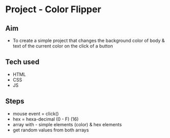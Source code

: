 # Project - Color Flipper

## Aim

- To create a simple project that changes the background color of body & text of the current color on the click of a button

## Tech used

- HTML
- CSS
- JS

## Steps

- mouse event = click()
- hex = hexa-decimal (0 - F) (16)
- array with - simple elements (color) & hex elements
- get random values from both arrays
